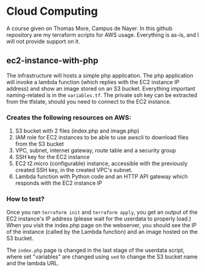 # Cloud Computing
A course given on Thomas More, Campus de Nayer. In this github repository are my terraform scripts for AWS usage.
Everything is as-is, and I will not provide support on it.

## ec2-instance-with-php
The infrastructure will hosts a simple php application. The php application will invoke a lambda function (which replies with the EC2 instance IP address) and show an image stored on an S3 bucket. Everything important naming-related is in the `variables.tf`. The private ssh key can be extracted from the tfstate, should you need to connect to the EC2 instance.

### Creates the following resources on AWS:
1. S3 bucket with 2 files (index.php and image.php)
2. IAM role for EC2 instances to be able to use awscli to download files from the S3 bucket
3. VPC, subnet, internet gateway, route table and a security group
4. SSH key for the EC2 instance
5. EC2 t2.micro (configurable) instance, accessible with the previously created SSH key, in the created VPC's subnet.
6. Lambda function with Python code and an HTTP API gateway which responds with the EC2 instance IP

### How to test?
Once you ran `terraform init` and `terraform apply`, you get an output of the EC2 instance's IP address (please wait for the userdata to properly load.) When you visit the index.php page on the webserver, you should see the IP of the instance (called by the Lambda function) and an image hosted on the S3 bucket.

The `index.php` page is changed in the last stage of the userdata script, where set "variables" are changed using `sed` to change the S3 bucket name and the lambda URL.
